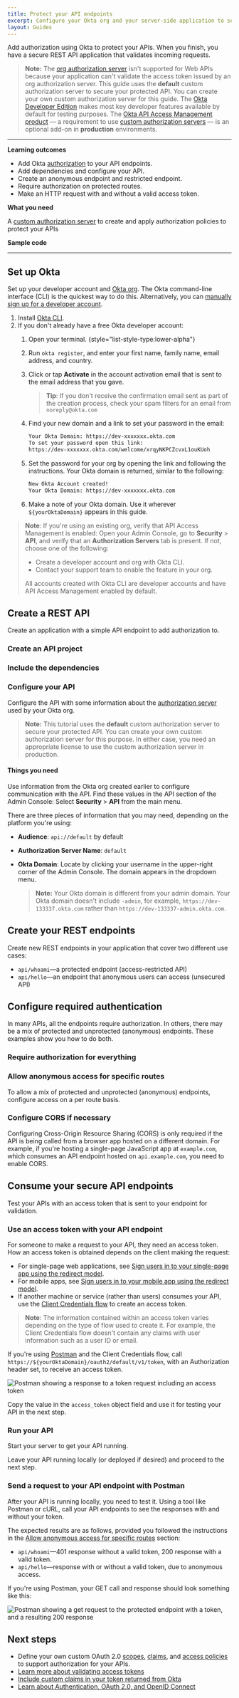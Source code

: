 ```yaml
---
title: Protect your API endpoints
excerpt: Configure your Okta org and your server-side application to secure your API endpoints.
layout: Guides
---
```


Add authorization using Okta to protect your APIs. When you finish, you have a secure REST API application that validates incoming requests.

> **Note:** The [org authorization server](/docs/concepts/auth-servers/#org-authorization-server) isn't supported for Web APIs because your application can't validate the access token issued by an org authorization server. This guide uses the **default** custom authorization server to secure your protected API. You can create your own custom authorization server for this guide. The [Okta Developer Edition](https://developer.okta.com/signup/) makes most key developer features available by default for testing purposes. The [Okta API Access Management product](/docs/concepts/api-access-management/) &mdash; a requirement to use [custom authorization servers](/docs/concepts/auth-servers/#custom-authorization-server) &mdash; is an optional add-on in **production** environments.

---

**Learning outcomes**

* Add Okta [authorization](https://www.okta.com/identity-101/authentication-vs-authorization/) to your API endpoints.
* Add dependencies and configure your API.
* Create an anonymous endpoint and restricted endpoint.
* Require authorization on protected routes.
* Make an HTTP request with and without a valid access token.

**What you need**

A [custom authorization server](/docs/concepts/auth-servers/#custom-authorization-server) to create and apply authorization policies to protect your APIs

<ApiAmProdWarning />

**Sample code**

<StackSnippet snippet="samplecode" />

---

## Set up Okta

Set up your developer account and [Okta org](/docs/concepts/okta-organizations/). The Okta command-line interface (CLI) is the quickest way to do this. Alternatively, you can [manually sign up for a developer account](https://developer.okta.com/signup/).

1. Install [Okta CLI](https://cli.okta.com/).
1. If you don't already have a free Okta developer account:
   1. Open your terminal.
   {style="list-style-type:lower-alpha"}
   1. Run `okta register`, and enter your first name, family name, email address, and country.
   1. Click or tap **Activate** in the account activation email that is sent to the email address that you gave.

      > **Tip**: If you don't receive the confirmation email sent as part of the creation process, check your spam filters for an email from `noreply@okta.com`

   1. Find your new domain and a link to set your password in the email:

      ```txt
      Your Okta Domain: https://dev-xxxxxxx.okta.com
      To set your password open this link:
      https://dev-xxxxxxx.okta.com/welcome/xrqyNKPCZcvxL1ouKUoh
      ```

   1. Set the password for your org by opening the link and following the instructions. Your Okta domain is returned, similar to the following:

      ```txt
      New Okta Account created!
      Your Okta Domain: https://dev-xxxxxxx.okta.com
      ```

   1. Make a note of your Okta domain. Use it wherever `${yourOktaDomain}` appears in this guide.

> **Note**: If you're using an existing org, verify that API Access Management is enabled: Open your Admin Console, go to **Security** > **API**, and verify that an **Authorization Servers** tab is present. If not, choose one of the following:
>
> * Create a developer account and org with Okta CLI.
> * Contact your support team to enable the feature in your org.
>
> All accounts created with Okta CLI are developer accounts and have API Access Management enabled by default.

## Create a REST API

Create an application with a simple API endpoint to add authorization to.

### Create an API project

<StackSnippet snippet="createproject" />

### Include the dependencies

<StackSnippet snippet="independ" />

### Configure your API

Configure the API with some information about the [authorization server](/docs/guides/customize-authz-server/) used by your Okta org.

> **Note:** This tutorial uses the **default** custom authorization server to secure your protected API. You can create your own custom authorization server for this purpose. In either case, you need an appropriate license to use the custom authorization server in production.

#### Things you need

Use information from the Okta org created earlier to configure communication with the API. Find these values in the API section of the Admin Console: Select **Security** > **API** from the main menu.

There are three pieces of information that you may need, depending on the platform you're using:

* **Audience**: `api://default` by default
* **Authorization Server Name**: `default`
* **Okta Domain**: Locate by clicking your username in the upper-right corner of the Admin Console. The domain appears in the dropdown menu.

   > **Note:** Your Okta domain is different from your admin domain. Your Okta domain doesn't include `-admin`, for example, `https://dev-133337.okta.com` rather than `https://dev-133337-admin.okta.com`.

<StackSnippet snippet="configmid" />

## Create your REST endpoints

Create new REST endpoints in your application that cover two different use cases:

* `api/whoami`&mdash;a protected endpoint (access-restricted API)
* `api/hello`&mdash;an endpoint that anonymous users can access (unsecured API)

<StackSnippet snippet="createroute" />

## Configure required authentication

In many APIs, all the endpoints require authorization. In others, there may be a mix of protected and unprotected (anonymous) endpoints. These examples show you how to do both.

### Require authorization for everything

<StackSnippet snippet="reqautheverything" />

### Allow anonymous access for specific routes

To allow a mix of protected and unprotected (anonymous) endpoints, configure access on a per route basis.

<StackSnippet snippet="reqauthspecific" />

### Configure CORS if necessary

Configuring Cross-Origin Resource Sharing (CORS) is only required if the API is being called from a browser app hosted on a different domain. For example, if you're hosting a single-page JavaScript app at `example.com`, which consumes an API endpoint hosted on `api.example.com`, you need to enable CORS.

<StackSnippet snippet="configcors" />

## Consume your secure API endpoints

Test your APIs with an access token that is sent to your endpoint for validation.

### Use an access token with your API endpoint

For someone to make a request to your API, they need an access token. How an access token is obtained depends on the client making the request:

* For single-page web applications, see [Sign users in to your single-page app using the redirect model](/docs/guides/sign-into-spa-redirect/).
* For mobile apps, see [Sign users in to your mobile app using the redirect model](/docs/guides/sign-into-mobile-app-redirect/).
* If another machine or service (rather than users) consumes your API, use the [Client Credentials flow](/docs/guides/implement-grant-type/clientcreds/main/) to create an access token.

> **Note**: The information contained within an access token varies depending on the type of flow used to create it. For example, the Client Credentials flow doesn't contain any claims with user information such as a user ID or email.

If you're using [Postman](/docs/reference/rest/) and the Client Credentials flow, call `https://${yourOktaDomain}/oauth2/default/v1/token`, with an Authorization header set, to receive an access token.

<div class="three-quarter border">

![Postman showing a response to a token request including an access token](/img/authorization/postman-post-response.png)

</div>

Copy the value in the `access_token` object field and use it for testing your API in the next step.

### Run your API

Start your server to get your API running.

<StackSnippet snippet="testapp" />

Leave your API running locally (or deployed if desired) and proceed to the next step.

### Send a request to your API endpoint with Postman

After your API is running locally, you need to test it. Using a tool like Postman or cURL, call your API endpoints to see the responses with and without your token.

<StackSnippet snippet="request" />

The expected results are as follows, provided you followed the instructions in the [Allow anonymous access for specific routes](#allow-anonymous-access-for-specific-routes) section:

* `api/whoami`&mdash;401 response without a valid token, 200 response with a valid token.
* `api/hello`&mdash;response with or without a valid token, due to anonymous access.

If you're using Postman, your GET call and response should look something like this:

<div class="three-quarter border">

![Postman showing a get request to the protected endpoint with a token, and a resulting 200 response](/img/authorization/postman-get-response.png)

</div>

## Next steps

* Define your own custom OAuth 2.0 [scopes](/docs/guides/customize-authz-server/main/#create-scopes), [claims](/docs/guides/customize-authz-server/main/#create-claims), and [access policies](/docs/guides/customize-authz-server/main/#create-access-policies) to support authorization for your APIs.
* [Learn more about validating access tokens](/docs/guides/validate-access-tokens/dotnet/main/)
* [Include custom claims in your token returned from Okta](/docs/guides/customize-tokens-returned-from-okta/-/main/)
* [Learn about Authentication, OAuth 2.0, and OpenID Connect](https://developer.okta.com/docs/concepts/)

<StackSnippet snippet="specificlinks" />
